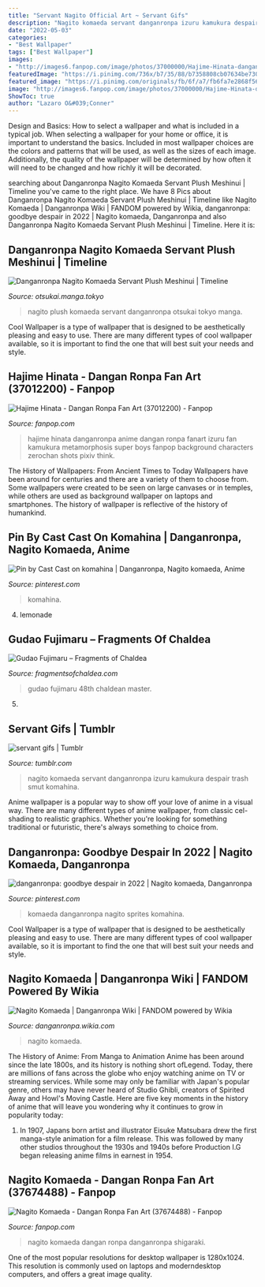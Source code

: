 ```yaml
---
title: "Servant Nagito Official Art ~ Servant Gifs"
description: "Nagito komaeda servant danganronpa izuru kamukura despair trash smut komahina"
date: "2022-05-03"
categories:
- "Best Wallpaper"
tags: ["Best Wallpaper"]
images:
- "http://images6.fanpop.com/image/photos/37000000/Hajime-Hinata-dangan-ronpa-37012200-1075-1390.jpg"
featuredImage: "https://i.pinimg.com/736x/b7/35/88/b7358808cb07634be73098ef01c1e33c.jpg"
featured_image: "https://i.pinimg.com/originals/fb/6f/a7/fb6fa7e2868f567dcfd5dbdcf4eb9e11.png"
image: "http://images6.fanpop.com/image/photos/37000000/Hajime-Hinata-dangan-ronpa-37012200-1075-1390.jpg"
ShowToc: true
author: "Lazaro O&#039;Conner"
---
```



Design and Basics: How to select a wallpaper and what is included in a typical job.
When selecting a wallpaper for your home or office, it is important to understand the basics. Included in most wallpaper choices are the colors and patterns that will be used, as well as the sizes of each image. Additionally, the quality of the wallpaper will be determined by how often it will need to be changed and how richly it will be decorated.

	

		
searching about Danganronpa Nagito Komaeda Servant Plush Meshinui | Timeline you've came to the right place. We have 8 Pics about Danganronpa Nagito Komaeda Servant Plush Meshinui | Timeline like Nagito Komaeda | Danganronpa Wiki | FANDOM powered by Wikia, danganronpa: goodbye despair in 2022 | Nagito komaeda, Danganronpa and also Danganronpa Nagito Komaeda Servant Plush Meshinui | Timeline. Here it is:
		
    
## Danganronpa Nagito Komaeda Servant Plush Meshinui | Timeline

<img loading=lazy src="https://otsukai.manga.tokyo/public/item/11786/original-5ce279611840c.jpg" onerror="this.onerror=null;this.src='https://tse4.mm.bing.net/th?id=OIP.O5zL_aBysoxf_AUyuXktQAHaJm&amp;pid=15.1';" alt="Danganronpa Nagito Komaeda Servant Plush Meshinui | Timeline">

_Source: otsukai.manga.tokyo_

>nagito plush komaeda servant danganronpa otsukai tokyo manga. 

	

Cool Wallpaper is a type of wallpaper that is designed to be aesthetically pleasing and easy to use. There are many different types of cool wallpaper available, so it is important to find the one that will best suit your needs and style.

    
## Hajime Hinata - Dangan Ronpa Fan Art (37012200) - Fanpop

<img loading=lazy src="http://images6.fanpop.com/image/photos/37000000/Hajime-Hinata-dangan-ronpa-37012200-1075-1390.jpg" onerror="this.onerror=null;this.src='https://tse4.mm.bing.net/th?id=OIP.OSbUcRhk2vR7YHyKZqFf0QHaJk&amp;pid=15.1';" alt="Hajime Hinata - Dangan Ronpa Fan Art (37012200) - Fanpop">

_Source: fanpop.com_

>hajime hinata danganronpa anime dangan ronpa fanart izuru fan kamukura metamorphosis super boys fanpop background characters zerochan shots pixiv think. 

	

The History of Wallpapers: From Ancient Times to Today
Wallpapers have been around for centuries and there are a variety of them to choose from. Some wallpapers were created to be seen on large canvases or in temples, while others are used as background wallpaper on laptops and smartphones. The history of wallpaper is reflective of the history of humankind.

    
## Pin By Cast Cast On Komahina | Danganronpa, Nagito Komaeda, Anime

<img loading=lazy src="https://i.pinimg.com/736x/b7/35/88/b7358808cb07634be73098ef01c1e33c.jpg" onerror="this.onerror=null;this.src='https://tse3.mm.bing.net/th?id=OIP.wQXwK6LOT0oWh-QyPaeQ7QHaH8&amp;pid=15.1';" alt="Pin by Cast Cast on komahina | Danganronpa, Nagito komaeda, Anime">

_Source: pinterest.com_

>komahina. 

	

4. lemonade 

    
## Gudao Fujimaru – Fragments Of Chaldea

<img loading=lazy src="https://fragmentsofchaldea.files.wordpress.com/2018/12/Gudao.png?w=297&amp;h=599" onerror="this.onerror=null;this.src='https://tse3.mm.bing.net/th?id=OIP.fbQV16ktfr6FsuLmGkDB_wAAAA&amp;pid=15.1';" alt="Gudao Fujimaru – Fragments of Chaldea">

_Source: fragmentsofchaldea.com_

>gudao fujimaru 48th chaldean master. 

	

5.

    
## Servant Gifs | Tumblr

<img loading=lazy src="https://64.media.tumblr.com/798afde4d7bc849ef7bb953540464b9e/tumblr_prf0rpiTHG1wdhmw2o1_540.gifv" onerror="this.onerror=null;this.src='https://tse1.mm.bing.net/th?id=OIP.Ni-NvtdXME7V7-YXQe3R2wHaEQ&amp;pid=15.1';" alt="servant gifs | Tumblr">

_Source: tumblr.com_

>nagito komaeda servant danganronpa izuru kamukura despair trash smut komahina. 

	

Anime wallpaper is a popular way to show off your love of anime in a visual way. There are many different types of anime wallpaper, from classic cel-shading to realistic graphics. Whether you're looking for something traditional or futuristic, there's always something to choice from.

    
## Danganronpa: Goodbye Despair In 2022 | Nagito Komaeda, Danganronpa

<img loading=lazy src="https://i.pinimg.com/originals/fb/6f/a7/fb6fa7e2868f567dcfd5dbdcf4eb9e11.png" onerror="this.onerror=null;this.src='https://tse1.mm.bing.net/th?id=OIP.X6BTjBp_7Gv29Qh4zODNMQHaLV&amp;pid=15.1';" alt="danganronpa: goodbye despair in 2022 | Nagito komaeda, Danganronpa">

_Source: pinterest.com_

>komaeda danganronpa nagito sprites komahina. 

	

Cool Wallpaper is a type of wallpaper that is designed to be aesthetically pleasing and easy to use. There are many different types of cool wallpaper available, so it is important to find the one that will best suit your needs and style.

    
## Nagito Komaeda | Danganronpa Wiki | FANDOM Powered By Wikia

<img loading=lazy src="https://vignette.wikia.nocookie.net/danganronpa/images/7/7d/Nagito_Komaeda_Illustration.png/revision/latest?cb=20180925005643" onerror="this.onerror=null;this.src='https://tse1.mm.bing.net/th?id=OIP.F_D14tr9yD2jq3HYwnTOiwHaHa&amp;pid=15.1';" alt="Nagito Komaeda | Danganronpa Wiki | FANDOM powered by Wikia">

_Source: danganronpa.wikia.com_

>nagito komaeda. 

	

The History of Anime: From Manga to Animation
Anime has been around since the late 1800s, and its history is nothing short ofLegend. Today, there are millions of fans across the globe who enjoy watching anime on TV or streaming services. While some may only be familiar with Japan's popular genre, others may have never heard of Studio Ghibli, creators of Spirited Away and Howl's Moving Castle. Here are five key moments in the history of anime that will leave you wondering why it continues to grow in popularity today:
1) In 1907, Japans born artist and illustrator Eisuke Matsubara drew the first manga-style animation for a film release. This was followed by many other studios throughout the 1930s and 1940s before Production I.G began releasing anime films in earnest in 1954.

    
## Nagito Komaeda - Dangan Ronpa Fan Art (37674488) - Fanpop

<img loading=lazy src="http://images6.fanpop.com/image/photos/37600000/Nagito-Komaeda-dangan-ronpa-37674488-550-776.png" onerror="this.onerror=null;this.src='https://tse2.mm.bing.net/th?id=OIP.rSgwRQezw6h51ke6C7mmpwHaKc&amp;pid=15.1';" alt="Nagito Komaeda - Dangan Ronpa Fan Art (37674488) - Fanpop">

_Source: fanpop.com_

>nagito komaeda dangan ronpa danganronpa shigaraki. 

	

One of the most popular resolutions for desktop wallpaper is 1280x1024. This resolution is commonly used on laptops and moderndesktop computers, and offers a great image quality.


